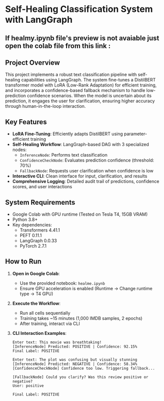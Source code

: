 # Self-Healing Classification System with LangGraph
## If healmy.ipynb file's preview is not avaiable just open the colab file from this link : 

## Project Overview
This project implements a robust text classification pipeline with self-healing capabilities using LangGraph. The system fine-tunes a DistilBERT transformer model with LoRA (Low-Rank Adaptation) for efficient training, and incorporates a confidence-based fallback mechanism to handle low-prediction confidence scenarios. When the model is uncertain about its prediction, it engages the user for clarification, ensuring higher accuracy through human-in-the-loop interaction.

## Key Features
- **LoRA Fine-Tuning**: Efficiently adapts DistilBERT using parameter-efficient training
- **Self-Healing Workflow**: LangGraph-based DAG with 3 specialized nodes:
  - `InferenceNode`: Performs text classification
  - `ConfidenceCheckNode`: Evaluates prediction confidence (threshold: 70%)
  - `FallbackNode`: Requests user clarification when confidence is low
- **Interactive CLI**: Clean interface for input, clarification, and results
- **Comprehensive Logging**: Detailed audit trail of predictions, confidence scores, and user interactions

## System Requirements
- Google Colab with GPU runtime (Tested on Tesla T4, 15GB VRAM)
- Python 3.8+
- Key dependencies:
  - Transformers 4.41.1
  - PEFT 0.11.1
  - LangGraph 0.0.33
  - PyTorch 2.7.1

## How to Run
1. **Open in Google Colab**:
   - Use the provided notebook: `healme.ipynb`
   - Ensure GPU acceleration is enabled (Runtime → Change runtime type → T4 GPU)

2. **Execute the Workflow**:
   - Run all cells sequentially
   - Training takes ~15 minutes (1,000 IMDB samples, 2 epochs)
   - After training, interact via CLI

3. **CLI Interaction Examples**:
   ```text
   Enter text: This movie was breathtaking!
   [InferenceNode] Predicted: POSITIVE | Confidence: 92.15%
   Final Label: POSITIVE

   Enter text: The plot was confusing but visually stunning
   [InferenceNode] Predicted: NEGATIVE | Confidence: 58.34%
   [ConfidenceCheckNode] Confidence too low. Triggering fallback...
   
   [FallbackNode] Could you clarify? Was this review positive or negative?
   User: positive
   
   Final Label: POSITIVE
